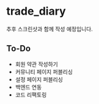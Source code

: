 # trade_diary

추후 스크린샷과 함께 작성 예정입니다.

## To-Do

- 회원 약관 작성하기
- 커뮤니티 페이지 퍼블리싱
- 설정 페이지 퍼블리싱
- 백엔드 연동
- 코드 리팩토링
